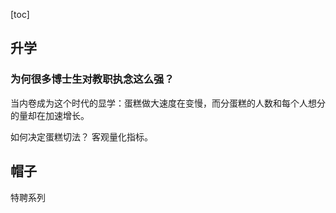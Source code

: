 [toc]

## 升学
### 为何很多博士生对教职执念这么强？

当内卷成为这个时代的显学：蛋糕做大速度在变慢，而分蛋糕的人数和每个人想分的量却在加速增长。

如何决定蛋糕切法？
客观量化指标。












## 帽子


特聘系列
















































































